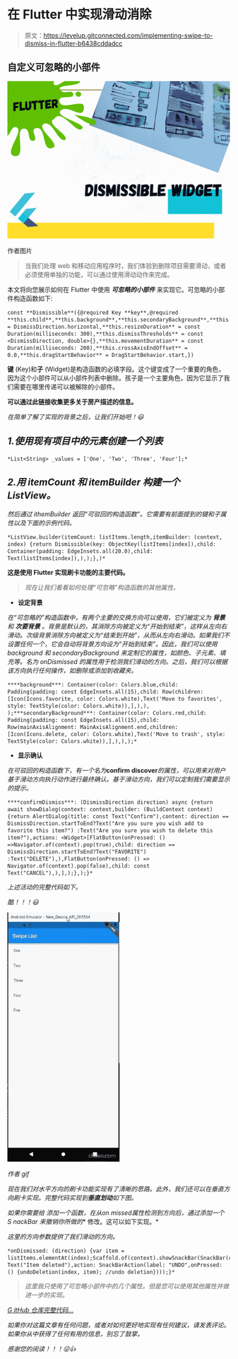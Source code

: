 # 在 Flutter 中实现滑动消除

> 原文：<https://levelup.gitconnected.com/implementing-swipe-to-dismiss-in-flutter-b6438cddadcc>

## 自定义可忽略的小部件

![](img/b739f46e3f74c45ac486e7babbf0ae9d.png)

作者图片

> 当我们处理 web 和移动应用程序时，我们体验到删除项目需要滑动，或者必须使用单独的功能，可以通过使用滑动动作来完成。

本文将向您展示如何在 Flutter 中使用 ***可忽略的小部件*** 来实现它。可忽略的小部件构造函数如下:

```
const **Dismissible**({@required Key **key**,@required **this.child**,**this.background**,**this.secondaryBackground**,**this.confirmDismiss**,**this.onResize**,**this.onDismissed**,**this.direction** = DismissDirection.horizontal,**this.resizeDuration** = const Duration(milliseconds: 300),**this.dismissThresholds** = const <DismissDirection, double>{},**this.movementDuration** = const Duration(milliseconds: 200),**this.crossAxisEndOffset** = 0.0,**this.dragStartBehavior** = DragStartBehavior.start,})
```

**键** (Key)和**子** (Widget)是构造函数的必填字段。这个键变成了一个重要的角色，因为这个小部件可以从小部件列表中删除。孩子是一个主要角色，因为它显示了我们需要在哪里传递可以被解除的小部件。

[](https://api.flutter.dev/flutter/widgets/Dismissible-class.html)**可以通过此链接收集更多关于房产描述的信息。**

*在简单了解了实现的背景之后，让我们开始吧！😃*

## *1.使用现有项目中的元素创建一个列表*

```
*List<String> _values = ['One', 'Two', 'Three', 'Four'];*
```

## *2.用 itemCount 和 itemBuilder 构建一个 ListView。*

*然后通过 ithemBuilder 返回“可驳回的构造函数”。它需要有前面提到的键和子属性以及下面的示例代码。*

```
*ListView.builder(itemCount: listItems.length,itemBuilder: (context, index) {return Dismissible(key: ObjectKey(listItems[index]),child: Container(padding: EdgeInsets.all(20.0),child: Text(listItems[index]),),);},)*
```

****这是使用 Flutter 实现刷卡功能的主要代码。****

> *现在让我们看看如何处理“可忽略”构造函数的其他属性。*

*   ****设定背景****

*在“可忽略的”构造函数中，有两个主要的交换方向可以使用，它们被定义为 ***背景*** 和 ***次要背景*** 。背景是默认的，其消除方向被定义为“*开始到结束*”，这样从左向右滑动。次级背景消除方向被定义为“*结束到开始*”，从而从左向右滑动。如果我们不设置任何一个，它会自动将背景方向设为“开始到结束”。因此，我们可以使用 background 和 secondaryBackground 来定制它的属性，如颜色、子元素、填充等。名为 onDismissed 的属性用于检测我们滑动的方向。之后，我们可以根据该方向执行任何操作，如删除或添加到收藏夹。*

```
****background***: Container(color: Colors.blue,child: Padding(padding: const EdgeInsets.all(15),child: Row(children: [Icon(Icons.favorite, color: Colors.white),Text('Move to favorites', style: TextStyle(color: Colors.white)),],),),
);***secondaryBackground***: Container(color: Colors.red,child: Padding(padding: const EdgeInsets.all(15),child: Row(mainAxisAlignment: MainAxisAlignment.end,children: [Icon(Icons.delete, color: Colors.white),Text('Move to trash', style: TextStyle(color: Colors.white)),],),),);*
```

*   ****显示确认****

*在可驳回的构造函数下，有一个名为***confirm discover***的属性，可以用来对用户基于滑动方向执行动作进行最终确认。基于滑动方向，我们可以定制我们需要显示的提示。*

```
****confirmDismiss***: (DismissDirection direction) async {return await showDialog(context: context,builder: (BuildContext context) {return AlertDialog(title: const Text("Confirm"),content: direction == DismissDirection.startToEnd?Text("Are you sure you wish add to favorite this item?") :Text("Are you sure you wish to delete this item?"),actions: <Widget>[FlatButton(onPressed: () =>Navigator.of(context).pop(true),child: direction == DismissDirection.startToEnd?Text("FAVORITE") :Text("DELETE"),),FlatButton(onPressed: () => Navigator.of(context).pop(false),child: const Text("CANCEL"),),],);},);}*
```

*上述活动的完整代码如下。*

*酷！！！😃*

*![](img/1adab9607df1d70b5f30776d9ec95d7f.png)*

*作者 gif*

*现在我们对水平方向的刷卡功能实现有了清晰的思路。此外，我们还可以在垂直方向刷卡实现。完整代码实现到**垂直划动**如下图。*

*如果你需要给 ***添加一个函数，在从*on missed*属性检测到方向后，通过添加一个 S *nackBar* 来撤销你所做的*** 修改。这可以如下实现。*

*这里的方向参数提供了我们滑动的方向。*

```
*onDismissed: (direction) {var item = listItems.elementAt(index);Scaffold.of(context).showSnackBar(SnackBar(content: Text("Item deleted"),action: SnackBarAction(label: "UNDO",onPressed: () {undoDeletion(index, item); //undo deletion})));}*
```

> *这里我只使用了可忽略小部件中的几个属性。但是您可以使用其他属性并做进一步的实现。*

*[G *itHub 仓库完整代码…*](https://github.com/sajee1dw/swipe_implementing)*

*如果你对这篇文章有任何问题，或者对如何更好地实现有任何建议，请发表评论。如果你从中获得了任何有用的信息，别忘了鼓掌。*

*感谢您的阅读！！！😜👍*